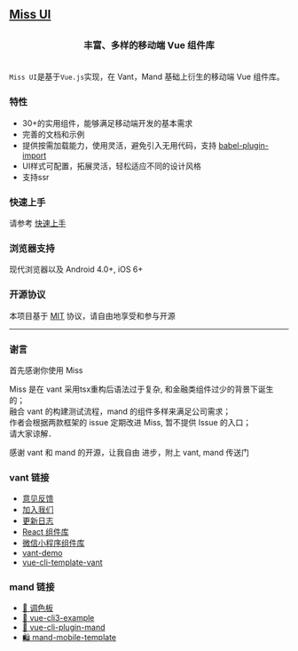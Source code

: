 [Miss UI](http://www.keepmissing.com/)
---
<h3 align="center" style="margin: 30px 0 35px;">丰富、多样的移动端 Vue 组件库</h3>

`Miss UI`是基于`Vue.js`实现，在 Vant，Mand 基础上衍生的移动端 Vue 组件库。
 
### 特性

* 30+的实用组件，能够满足移动端开发的基本需求
* 完善的文档和示例
* 提供按需加载能力，使用灵活，避免引入无用代码，支持 [babel-plugin-import](https://github.com/ant-design/babel-plugin-import)
* UI样式可配置，拓展灵活，轻松适应不同的设计风格
* 支持ssr

### 快速上手

请参考 [快速上手](http://www.keepmissing.com/#/zh-CN/quickstart)


### 浏览器支持

现代浏览器以及 Android 4.0+, iOS 6+


### 开源协议

本项目基于 [MIT](https://zh.wikipedia.org/wiki/MIT%E8%A8%B1%E5%8F%AF%E8%AD%89) 协议，请自由地享受和参与开源

---
### 谢言
首先感谢你使用 Miss

Miss 是在 vant 采用tsx重构后语法过于复杂, 和金融类组件过少的背景下诞生的；    
融合 vant 的构建测试流程，mand 的组件多样来满足公司需求；    
作者会根据两款框架的 issue 定期改进 Miss, 暂不提供 Issue 的入口；   
请大家谅解．

感谢 vant 和 mand 的开源，让我自由 进步，附上 vant, mand 传送门

### vant 链接

* [意见反馈](https://github.com/youzan/vant/issues)
* [加入我们](https://job.youzan.com)
* [更新日志](#/zh-CN/changelog)
* [React 组件库](https://www.youzanyun.com/zanui/zent)
* [微信小程序组件库](https://github.com/youzan/zanui-weapp)
* [vant-demo](https://github.com/youzan/vant-demo)
* [vue-cli-template-vant](https://github.com/youzan/vue-cli-template-vant)


### mand 链接

* <a href="https://github.com/mand-mobile" target="_blank">🎨 调色板</a>
* <a href="https://github.com/mand-mobile/vue-cli3-example" target="_blank">🍭 vue-cli3-example</a>
* <a href="https://github.com/mand-mobile/vue-cli-plugin-mand" target="_blank">🍄 vue-cli-plugin-mand</a>
* <a href="https://github.com/mand-mobile/mand-mobile-template" target="_blank">🛍 mand-mobile-template</a>
